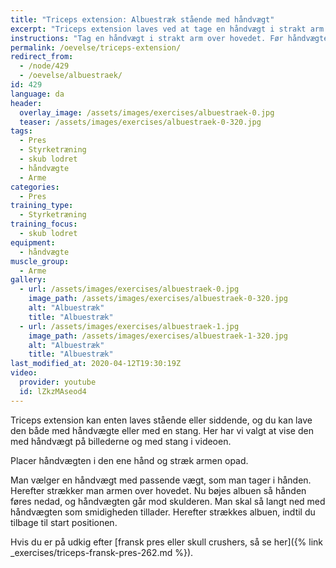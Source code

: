```yaml
---
title: "Triceps extension: Albuestræk stående med håndvægt"
excerpt: "Triceps extension laves ved at tage en håndvægt i strakt arm over hovedet. Før håndvægten mod skulderen. Stræk armen igen."
instructions: "Tag en håndvægt i strakt arm over hovedet. Før håndvægten mod skulderen. Stræk armen igen."
permalink: /oevelse/triceps-extension/
redirect_from:
  - /node/429
  - /oevelse/albuestraek/
id: 429
language: da
header:
  overlay_image: /assets/images/exercises/albuestraek-0.jpg
  teaser: /assets/images/exercises/albuestraek-0-320.jpg
tags:
  - Pres
  - Styrketræning
  - skub lodret
  - håndvægte
  - Arme
categories:
  - Pres
training_type: 
  - Styrketræning
training_focus: 
  - skub lodret
equipment:
  - håndvægte
muscle_group:
  - Arme
gallery:
  - url: /assets/images/exercises/albuestraek-0.jpg
    image_path: /assets/images/exercises/albuestraek-0-320.jpg
    alt: "Albuestræk"
    title: "Albuestræk"
  - url: /assets/images/exercises/albuestraek-1.jpg
    image_path: /assets/images/exercises/albuestraek-1-320.jpg
    alt: "Albuestræk"
    title: "Albuestræk"
last_modified_at: 2020-04-12T19:30:19Z
video:
  provider: youtube
  id: lZkzMAseod4
---
```


Triceps extension kan enten laves stående eller siddende, og du kan lave den både med håndvægte eller med en stang. Her har vi valgt at vise den med håndvægt på billederne og med stang i videoen.

Placer håndvægten i den ene hånd og stræk armen opad.

Man vælger en håndvægt med passende vægt, som man tager i hånden. Herefter strækker man armen over hovedet. Nu bøjes albuen så hånden føres nedad, og håndvægten går mod skulderen. Man skal så langt ned med håndvægten som smidigheden tillader. Herefter strækkes albuen, indtil du tilbage til start positionen.

Hvis du er på udkig efter [fransk pres eller skull crushers, så se her]({% link _exercises/triceps-fransk-pres-262.md %}).